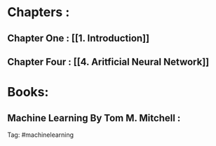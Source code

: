 # Chapters :
## Chapter One : [[1. Introduction]]
## Chapter Four : [[4. Aritficial Neural Network]]

# Books:
## Machine Learning By Tom M. Mitchell :



Tag: #machinelearning 